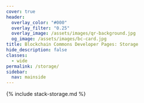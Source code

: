 ```yaml
---
cover: true
header:
  overlay_color: "#000"
  overlay_filter: "0.25"
  overlay_image: /assets/images/qr-background.jpg
  og_image: /assets/images/bc-card.jpg
title: Blockchain Commons Developer Pages: Storage
hide_description: false
classes:
  - wide
permalink: /storage/
sidebar:
  nav: mainside
---
```


{% include stack-storage.md %}

